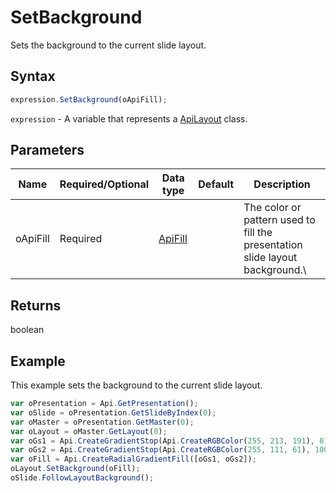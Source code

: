 # SetBackground

Sets the background to the current slide layout.

## Syntax

```javascript
expression.SetBackground(oApiFill);
```

`expression` - A variable that represents a [ApiLayout](../ApiLayout.md) class.

## Parameters

| **Name** | **Required/Optional** | **Data type** | **Default** | **Description** |
| ------------- | ------------- | ------------- | ------------- | ------------- |
| oApiFill | Required | [ApiFill](../../ApiFill/ApiFill.md) |  | The color or pattern used to fill the presentation slide layout background.\ |

## Returns

boolean

## Example

This example sets the background to the current slide layout.

```javascript editor-pptx
var oPresentation = Api.GetPresentation();
var oSlide = oPresentation.GetSlideByIndex(0);
var oMaster = oPresentation.GetMaster(0);
var oLayout = oMaster.GetLayout(0);
var oGs1 = Api.CreateGradientStop(Api.CreateRGBColor(255, 213, 191), 0);
var oGs2 = Api.CreateGradientStop(Api.CreateRGBColor(255, 111, 61), 100000);
var oFill = Api.CreateRadialGradientFill([oGs1, oGs2]);
oLayout.SetBackground(oFill);
oSlide.FollowLayoutBackground();
```
